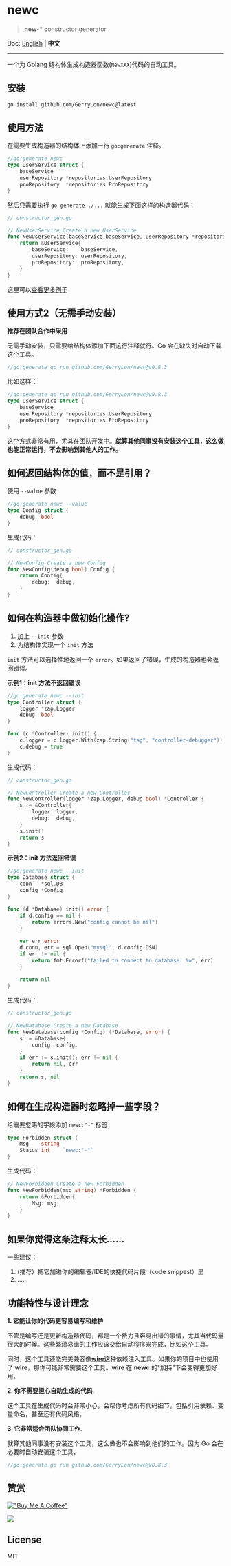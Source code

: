 # newc

> **new**-\* **c**onstructor generator

Doc: [English](README.md) | **中文**

----------

一个为 Golang 结构体生成构造器函数(`NewXXX`)代码的自动工具。

## 安装

```bash
go install github.com/GerryLon/newc@latest
```

## 使用方法

在需要生成构造器的结构体上添加一行 `go:generate` 注释。

```go
//go:generate newc
type UserService struct {
	baseService
	userRepository *repositories.UserRepository
	proRepository  *repositories.ProRepository
}
```

然后只需要执行 `go generate ./...` 就能生成下面这样的构造器代码：

```go
// constructor_gen.go

// NewUserService Create a new UserService
func NewUserService(baseService baseService, userRepository *repositories.UserRepository, proRepository *repositories.ProRepository) *UserService {
	return &UserService{
		baseService:    baseService,
		userRepository: userRepository,
		proRepository:  proRepository,
	}
}
```

这里可以[查看更多例子](https://github.com/GerryLon/newc/tree/master/test)

## 使用方式2（无需手动安装）

**推荐在团队合作中采用**

无需手动安装，只需要给结构体添加下面这行注释就行。Go 会在缺失时自动下载这个工具。

```go
//go:generate go run github.com/GerryLon/newc@v0.8.3
```

比如这样：

```go
//go:generate go run github.com/GerryLon/newc@v0.8.3
type UserService struct {
	baseService
	userRepository *repositories.UserRepository
	proRepository  *repositories.ProRepository
}
```

这个方式非常有用，尤其在团队开发中。**就算其他同事没有安装这个工具，这么做也能正常运行，不会影响到其他人的工作**。

## 如何返回结构体的值，而不是引用？

使用 `--value` 参数

```go
//go:generate newc --value
type Config struct {
	debug  bool
}
```

生成代码：

```go
// constructor_gen.go

// NewConfig Create a new Config
func NewConfig(debug bool) Config {
	return Config{
		debug:  debug,
	}
}
```

## 如何在构造器中做初始化操作?

1. 加上 `--init` 参数
2. 为结构体实现一个 `init` 方法

`init` 方法可以选择性地返回一个 `error`。如果返回了错误，生成的构造器也会返回错误。

**示例1：init 方法不返回错误**

```go
//go:generate newc --init
type Controller struct {
	logger *zap.Logger
	debug  bool
}

func (c *Controller) init() {
	c.logger = c.logger.With(zap.String("tag", "controller-debugger"))
	c.debug = true
}
```

生成代码：

```go
// constructor_gen.go

// NewController Create a new Controller
func NewController(logger *zap.Logger, debug bool) *Controller {
	s := &Controller{
		logger: logger,
		debug:  debug,
	}
	s.init()
	return s
}
```

**示例2：init 方法返回错误**

```go
//go:generate newc --init
type Database struct {
	conn   *sql.DB
	config *Config
}

func (d *Database) init() error {
	if d.config == nil {
		return errors.New("config cannot be nil")
	}
	
	var err error
	d.conn, err = sql.Open("mysql", d.config.DSN)
	if err != nil {
		return fmt.Errorf("failed to connect to database: %w", err)
	}
	
	return nil
}
```

生成代码：

```go
// constructor_gen.go

// NewDatabase Create a new Database
func NewDatabase(config *Config) (*Database, error) {
	s := &Database{
		config: config,
	}
	if err := s.init(); err != nil {
		return nil, err
	}
	return s, nil
}
```

## 如何在生成构造器时忽略掉一些字段？

给需要忽略的字段添加 `newc:"-"` 标签

```go
type Forbidden struct {
	Msg    string
	Status int    `newc:"-"`
}
```

生成代码：

```go
// NewForbidden Create a new Forbidden
func NewForbidden(msg string) *Forbidden {
	return &Forbidden{
		Msg: msg,
	}
}
```

## 如果你觉得这条注释太长……

一些建议：

1. (推荐）把它加进你的编辑器/IDE的快捷代码片段（code snippest）里
2. ......

## 功能特性与设计理念

**1. 它能让你的代码更容易编写和维护**.

不管是编写还是更新构造器代码，都是一个费力且容易出错的事情，尤其当代码量很大的时候。这些繁琐易错的工作应该交给自动程序来完成，比如这个工具。

同时，这个工具还能完美兼容像[**wire**](https://github.com/google/wire)这种依赖注入工具。如果你的项目中也使用了 **wire**，那你可能非常需要这个工具。**wire** 在 **newc** 的"加持"下会变得更加好用。

**2. 你不需要担心自动生成的代码**.

这个工具在生成代码时会非常小心，会帮你考虑所有代码细节，包括引用依赖、变量命名，甚至还有代码风格。

**3. 它非常适合团队协同工作**.

就算其他同事没有安装这个工具，这么做也不会影响到他们的工作。因为 Go 会在必要时自动安装这个工具。

```go
//go:generate go run github.com/GerryLon/newc@v0.8.3
```

## 赞赏

[!["Buy Me A Coffee"](https://www.buymeacoffee.com/assets/img/custom_images/orange_img.png)](https://buymeacoffee.com/benn)

![](./doc/donate.png)

## License

MIT
